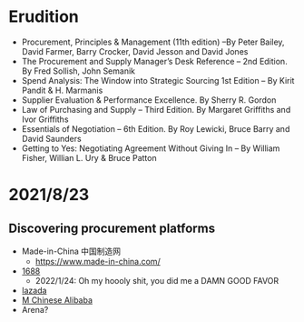 # Erudition
- Procurement, Principles & Management (11th edition) –By Peter Bailey, David Farmer, Barry Crocker, David Jesson and David Jones
- The Procurement and Supply Manager’s Desk Reference – 2nd Edition. By Fred Sollish, John Semanik
- Spend Analysis: The Window into Strategic Sourcing 1st Edition – By Kirit Pandit & H. Marmanis
- Supplier Evaluation & Performance Excellence. By Sherry R. Gordon
- Law of Purchasing and Supply – Third Edition. By Margaret Griffiths and Ivor Griffiths
- Essentials of Negotiation – 6th Edition. By Roy Lewicki, Bruce Barry and David Saunders
- Getting to Yes: Negotiating Agreement Without Giving In – By William Fisher, Willian L. Ury & Bruce Patton
# 2021/8/23
## Discovering procurement platforms
- Made-in-China 中国制造网
  - https://www.made-in-china.com/
- [1688](https://s.1688.com/)
  - 2022/1/24: Oh my hoooly shit, you did me a DAMN GOOD FAVOR
- [lazada](https://taobao.lazada.sg/?spm=a26352.15231885.0.0.7de51e62eI0o6e)
- [M Chinese Alibaba](https://m.chinese.alibaba.com/)
- Arena?